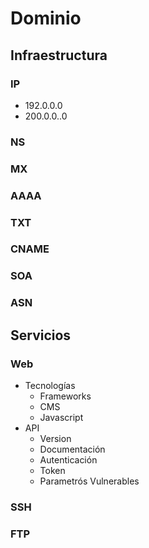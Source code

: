 # Dominio

## Infraestructura

### IP
 -  192.0.0.0
 -  200.0.0..0
### NS
### MX
### AAAA
### TXT
### CNAME
### SOA
### ASN

## Servicios

### Web

- Tecnologías 
    - Frameworks
    - CMS
    - Javascript
- API
    - Version
    - Documentación
    - Autenticación
    - Token
    - Parametrós Vulnerables

### SSH
### FTP

